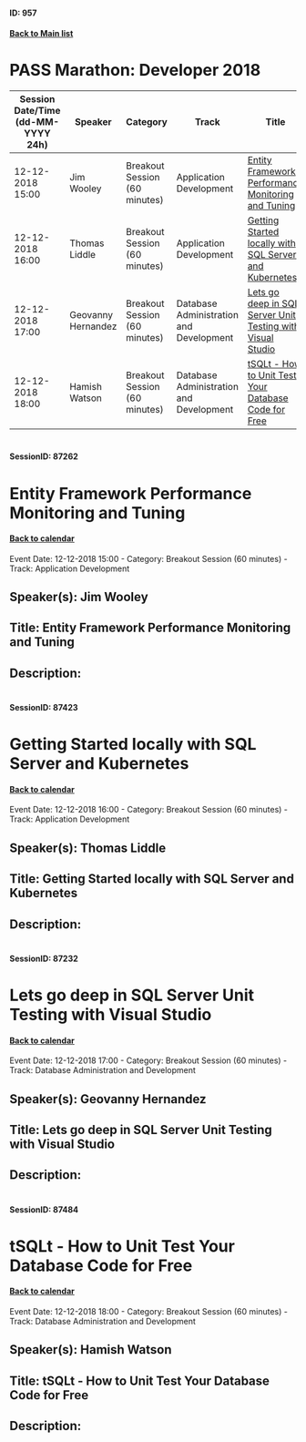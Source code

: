 #### ID: 957
#### [Back to Main list](index.md)
# PASS Marathon: Developer 2018
Session Date/Time (dd-MM-YYYY 24h)|Speaker|Category|Track|Title
---|---|---|---|---
12-12-2018 15:00|Jim Wooley|Breakout Session (60 minutes)|Application Development|[Entity Framework Performance Monitoring and Tuning](#sessionid-87262)
12-12-2018 16:00|Thomas Liddle|Breakout Session (60 minutes)|Application Development|[Getting Started locally with SQL Server and Kubernetes](#sessionid-87423)
12-12-2018 17:00|Geovanny Hernandez|Breakout Session (60 minutes)|Database Administration and Development|[Lets go deep in SQL Server Unit Testing with Visual Studio](#sessionid-87232)
12-12-2018 18:00|Hamish Watson|Breakout Session (60 minutes)|Database Administration and Development|[tSQLt - How to Unit Test Your Database Code for Free](#sessionid-87484)
# 
#### SessionID: 87262
# Entity Framework Performance Monitoring and Tuning
#### [Back to calendar](#id-957)
Event Date: 12-12-2018 15:00 - Category: Breakout Session (60 minutes) - Track: Application Development
## Speaker(s): Jim Wooley
## Title: Entity Framework Performance Monitoring and Tuning
## Description:
### 
# 
#### SessionID: 87423
# Getting Started locally with SQL Server and Kubernetes
#### [Back to calendar](#id-957)
Event Date: 12-12-2018 16:00 - Category: Breakout Session (60 minutes) - Track: Application Development
## Speaker(s): Thomas Liddle
## Title: Getting Started locally with SQL Server and Kubernetes
## Description:
### 
# 
#### SessionID: 87232
# Lets go deep in SQL Server Unit Testing with Visual Studio
#### [Back to calendar](#id-957)
Event Date: 12-12-2018 17:00 - Category: Breakout Session (60 minutes) - Track: Database Administration and Development
## Speaker(s): Geovanny Hernandez
## Title: Lets go deep in SQL Server Unit Testing with Visual Studio
## Description:
### 
# 
#### SessionID: 87484
# tSQLt - How to Unit Test Your Database Code for Free
#### [Back to calendar](#id-957)
Event Date: 12-12-2018 18:00 - Category: Breakout Session (60 minutes) - Track: Database Administration and Development
## Speaker(s): Hamish Watson
## Title: tSQLt - How to Unit Test Your Database Code for Free
## Description:
### 
